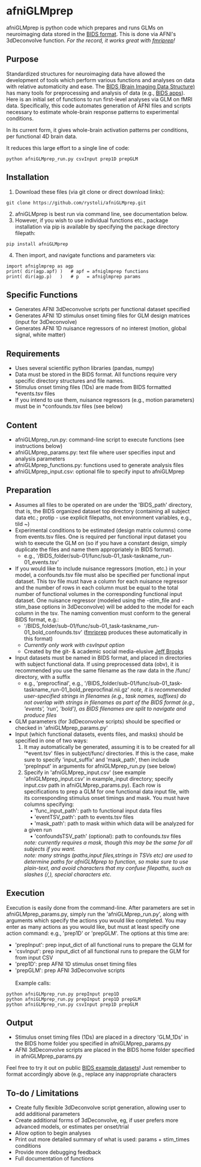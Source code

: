 # afniGLMprep
afniGLMprep is python code which prepares and runs GLMs on neuroimaging data stored in the [BIDS format](http://bids.neuroimaging.io/). This is done via AFNI's 3dDeconvolve function. *For the record, it works great with [fmriprep](https://github.com/poldracklab/fmriprep)!*

## Purpose
Standardized structures for neuroimaging data have allowed the development of tools which perform various functions and analyses on data with relative automaticity and ease. The [BIDS (Brain Imaging Data Structure)](http://bids.neuroimaging.io/) has many tools for preprocessing and analysis of data (e.g., [BIDS apps](http://bids-apps.neuroimaging.io/)). Here is an initial set of functions to run first-level analyses via GLM on fMRI data. Specifically, this code automates generation of AFNI files and scripts necessary to estimate whole-brain response patterns to experimental conditions. 

In its current form, it gives whole-brain activation patterns per conditions, per functional 4D brain data. 

It reduces this large effort to a single line of code:
```
python afniGLMprep_run.py csvInput prep1D prepGLM
```

## Installation
1. Download these files (via git clone or direct download links):
```
git clone https://github.com/rystoli/afniGLMprep.git
```
2. afniGLMprep is best run via command line, see documentation below.
3. However, if you wish to use individual functions etc., package installation via pip is available by specifying the package directory filepath:
```
pip install afniGLMprep
```
4. Then import, and navigate functions and parameters via:
```
import afniglmprep as agp
print( dir(agp.apf) )   # apf = afniglmprep functions
print( dir(agp.p)   )   # p   = afniglmprep params
```

## Specific Functions 
* Generates AFNI 3dDeconvolve scripts per functional dataset specified
* Generates AFNI 1D stimulus onset timing files for GLM design matrices (input for 3dDeconvolve)
* Generates AFNI 1D nuisance regressors of no interest (motion, global signal, white matter)

## Requirements
* Uses several scientific python libraries (pandas, numpy)
* Data must be stored in the BIDS format. All functions require very specific directory structures and file names.
* Stimulus onset timing files (1Ds) are made from BIDS formatted \*events.tsv files
* If you intend to use them, nuisance regressors (e.g., motion parameters) must be in \*confounds.tsv files (see below)

## Content
* afniGLMprep_run.py: command-line script to execute functions (see instructions below)
* afniGLMprep_params.py: text file where user specifies input and analysis parameters
* afniGLMprep_functions.py: functions used to generate analysis files
* afniGLMprep_input.csv: optional file to specify input to afniGLMprep

## Preparation
* Assumes all files to be operated on are under the 'BIDS_path' directory, that is, the BIDS organized dataset top directory (containing all subject data etc.; protip - use explicit filepaths, not environment variables, e.g., tild ~)
* Experimental conditions to be estimated (design matrix columns) come from events.tsv files. One is required per functional input dataset you wish to execute the GLM on (so if you have a constant design, simply duplicate the files and name them appropriately in BIDS format).
    - e.g., '/BIDS_folder/sub-01/func/sub-01_task-taskname_run-01_events.tsv'
* If you would like to include nuisance regressors (motion, etc.) in your model, a confounds.tsv file must also be specified per functional input dataset. This tsv file must have a column for each nuisance regressor and the number of rows in each column must be equal to the total number of functional volumes in the corresponding functional input dataset. One nuisance regressor (modeled using the -stim_file and -stim_base options in 3dDeconvolve) will be added to the model for each column in the tsv. The naming convention must conform to the general BIDS format, e.g.:
    - '/BIDS_folder/sub-01/func/sub-01_task-taskname_run-01_bold_confounds.tsv' ([fmriprep](https://github.com/poldracklab/fmriprep) produces these automatically in this format)
    - *Currently only work with csvInput option*
    - Created by the git- & academic social media-elusive [Jeff Brooks](http://psych.nyu.edu/freemanlab/people.htm)
* Input datasets must be named in BIDS format, and placed in directories with subject functional data. If using preprocessed data (obv), it is recommended you use the same filename as the raw data in the /func/ directory, with a suffix 
    - e.g., 'preprocfinal', e.g., '/BIDS_folder/sub-01/func/sub-01_task-taskname_run-01_bold_preprocfinal.nii.gz'
*note, it is recommended user-specified strings in filenames (e.g., task names, suffixes) do not overlap with strings in filenames as part of the BIDS format (e.g., 'events', 'run', 'bold'), as BIDS filenames are split to navigate and produce files*
* GLM parameters (for 3dDeconvolve scripts) should be specified or checked in 'afniGLMprep_params.py'
* Input (which functional datasets, events files, and masks) should be specified in one of two ways:
    1. It may automatically be generated, assuming it is to be created for all '\*event.tsv' files in subject/func/ directories. If this is the case, make sure to specify 'input_suffix' and 'mask_path', then include 'prepInput' in arguments for afniGLMprep_run.py (see below)
    2. Specify in 'afniGLMprep_input.csv' (see example 'afniGLMprep_input.csv' in example_input directory; specify input.csv path in afniGLMprep_params.py). Each row is specifications to prep a GLM for one functional data input file, with its corresponding stimulus onset timings and mask. You must have columns specifying:<br/>
&nbsp;&nbsp;&nbsp;&nbsp;• 'func_input_path': path to functional input data files<br/>
&nbsp;&nbsp;&nbsp;&nbsp;• 'eventTSV_path': path to events.tsv files<br/>
&nbsp;&nbsp;&nbsp;&nbsp;• 'mask_path': path to mask within which data will be analyzed for a given run<br/>
&nbsp;&nbsp;&nbsp;&nbsp;• 'confoundsTSV_path' (optional): path to confounds.tsv files<br/>
*note: currently requires a mask, though this may be the same for all subjects if you want.* <br/>
*note: many strings (paths,input files,strings in TSVs etc) are used to determine paths for afniGLMprep to function, so make sure to use plain-text, and avoid characters that my confuse filepaths, such as slashes (/,\), special characters etc.*

## Execution
Execution is easily done from the command-line. After parameters are set in afniGLMprep_params.py, simply run the 'afniGLMprep_run.py', along with arguments which specify the actions you would like completed. You may enter as many actions as you would like, but must at least specify one action command: e.g., 'prep1D' or 'prepGLM'. The options at this time are:
* 'prepInput': prep input_dict of all functional runs to prepare the GLM for
* 'csvInput': prep input_dict of all functional runs to prepare the GLM for from input CSV
* 'prep1D': prep AFNI 1D stimulus onset timing files
* 'prepGLM': prep AFNI 3dDeconvolve scripts<br/><br/>
Example calls:
```
python afniGLMprep_run.py prepInput prep1D
python afniGLMprep_run.py prepInput prep1D prepGLM 
python afniGLMprep_run.py csvInput prep1D prepGLM 
```

## Output
* Stimulus onset timing files (1Ds) are placed in a directory 'GLM_1Ds' in the BIDS home folder you specified in afniGLMprep_params.py
* AFNI 3dDeconvolve scripts are placed in the BIDS home folder specified in afniGLMprep_params.py

Feel free to try it out on public [BIDS example datasets](https://github.com/INCF/BIDS-examples)! Just remember to format accordingly above (e.g., replace any inappropriate characters 

## To-do / Limitations
* Create fully flexible 3dDeconvolve script generation, allowing user to add additional parameters
* Create additional forms of 3dDeconvolve, eg, if user prefers more advanced models, or estimates per onset/trial
* Allow option to begin analyses
* Print out more detailed summary of what is used: params + stim_times conditions
* Provide more debugging feedback 
* Full documentation of functions

